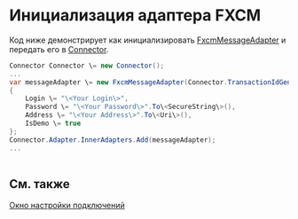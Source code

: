 # Инициализация адаптера FXCM

Код ниже демонстрирует как инициализировать [FxcmMessageAdapter](../api/StockSharp.Fxcm.FxcmMessageAdapter.html) и передать его в [Connector](../api/StockSharp.Algo.Connector.html).

```cs
Connector Connector \= new Connector();				
...				
var messageAdapter \= new FxcmMessageAdapter(Connector.TransactionIdGenerator)
{
    Login \= "\<Your Login\>",
    Password \= "\<Your Password\>".To\<SecureString\>(),
    Address \= "\<Your Address\>".To\<Uri\>(),
    IsDemo \= true
};
Connector.Adapter.InnerAdapters.Add(messageAdapter);
...	
							
```

## См. также

[Окно настройки подключений](API_UI_ConnectorWindow.md)
